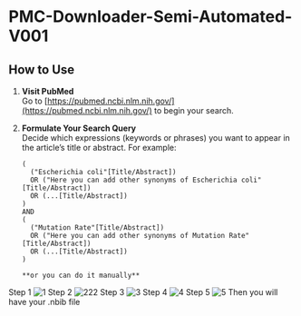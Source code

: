 # PMC-Downloader-Semi-Automated-V001

## How to Use

1. **Visit PubMed**  
   Go to [https://pubmed.ncbi.nlm.nih.gov/](https://pubmed.ncbi.nlm.nih.gov/) to begin your search.

2. **Formulate Your Search Query**  
   Decide which expressions (keywords or phrases) you want to appear in the article’s title or abstract. For example:

   ```text
   (
     ("Escherichia coli"[Title/Abstract]) 
     OR ("Here you can add other synonyms of Escherichia coli"[Title/Abstract])
     OR (...[Title/Abstract])
   )
   AND
   (
     ("Mutation Rate"[Title/Abstract])
     OR ("Here you can add other synonyms of Mutation Rate"[Title/Abstract])
     OR (...[Title/Abstract])
   )

   **or you can do it manually**  
Step 1
![1](https://github.com/user-attachments/assets/8f29629c-722d-4a67-984a-93c0549c1eb0)
Step 2
![222](https://github.com/user-attachments/assets/8ee93f80-f7a5-4640-a2b8-88a1d8155412)
Step 3
![3](https://github.com/user-attachments/assets/26a59872-711c-4868-bdc1-70597ff75dd3)
Step 4
![4](https://github.com/user-attachments/assets/bc9c042a-cdf4-4e83-8c97-413287ea6291)
Step 5
![5](https://github.com/user-attachments/assets/c4ff0e58-65c2-495e-b8c8-5949b6b4b35f)
Then you will have your .nbib file
